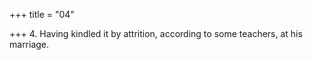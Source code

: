 +++
title = "04"

+++
4. Having kindled it by attrition, according to some teachers, at his marriage.
